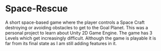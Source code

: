 # Space-Rescue
A short space-based game where the player controls a Space Craft destroying or avoiding obstacles to get to the Goal Planet. This was a personal project to learn about Unity 2D Game Engine. The game has 3 Levels which get increasingly difficult. Although the game is playable it is far from its final state as I am still adding features in it.
